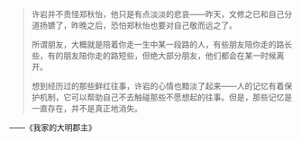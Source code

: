 > 许岩并不责怪郑秋怡，他只是有点淡淡的悲哀——昨天，文修之已和自己分道扬镳了，昨晚之后，恐怕郑秋怡也要对自己敬而远之了。
> 
> 所谓朋友，大概就是陪着你走一生中某一段路的人，有些朋友陪你走的路长些，有的朋友陪你走的路短些，但绝大部分朋友，他们都会在某一时候离开。
> 
> 想到经历过的那些鲜红往事，许岩的心情也黯淡了起来——人的记忆有着保护机制，它可以帮助自己不去触碰那些不愿想起的往事。但是，那些记忆是一直存在，并不是真正地消失。

——《我家的大明郡主》
